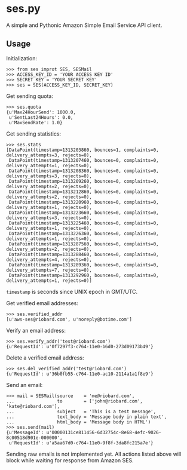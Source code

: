 ses.py
===============================================
A simple and Pythonic Amazon Simple Email Service API client. 


Usage
-----

Initialization:

    >>> from ses improt SES, SESMail
    >>> ACCESS_KEY_ID = 'YOUR ACCESS KEY ID'
    >>> SECRET_KEY = 'YOUR SECRET KEY'
    >>> ses = SES(ACCESS_KEY_ID, SECRET_KEY)

Get sending quota:

    >>> ses.quota
    {u'Max24HourSend': 1000.0, 
     u'SentLast24Hours': 0.0, 
     u'MaxSendRate': 1.0}


Get sending statistics:

    >>> ses.stats
    [DataPoint(timestamp=1313203860, bounces=1, complaints=0, delivery_attempts=3, rejects=0),
     DataPoint(timestamp=1313207460, bounces=0, complaints=0, delivery_attempts=1, rejects=0),
     DataPoint(timestamp=1313208360, bounces=0, complaints=0, delivery_attempts=3, rejects=0),
     DataPoint(timestamp=1313209260, bounces=0, complaints=0, delivery_attempts=2, rejects=0),
     DataPoint(timestamp=1313212860, bounces=0, complaints=0, delivery_attempts=2, rejects=0),
     DataPoint(timestamp=1313220960, bounces=0, complaints=0, delivery_attempts=1, rejects=0),
     DataPoint(timestamp=1313223660, bounces=0, complaints=0, delivery_attempts=3, rejects=0),
     DataPoint(timestamp=1313225460, bounces=0, complaints=0, delivery_attempts=1, rejects=0),
     DataPoint(timestamp=1313226360, bounces=0, complaints=0, delivery_attempts=1, rejects=0),
     DataPoint(timestamp=1313287560, bounces=0, complaints=0, delivery_attempts=2, rejects=0),
     DataPoint(timestamp=1313288460, bounces=0, complaints=0, delivery_attempts=4, rejects=0),
     DataPoint(timestamp=1313289360, bounces=0, complaints=0, delivery_attempts=7, rejects=0),
     DataPoint(timestamp=1313292960, bounces=0, complaints=0, delivery_attempts=1, rejects=0)]


`timestamp` is seconds since UNIX epoch in GMT/UTC. 


Get verified email addresses:

    >>> ses.verified_addr
    [u'aws-ses@riobard.com', u'noreply@botime.com']


Verify an email address:

    >>> ses.verify_addr('test@riobard.com')
    {u'RequestId': u'0f7297f3-c764-11e0-b6d0-273d09173b49'}

Delete a verified email address:

    >>> ses.del_verified_addr('test@riobard.com')
    {u'RequestId': u'36b0fb55-c764-11e0-ac10-2114a1a1f8e9'}


Send an email:

    >>> mail = SESMail(source    = 'me@riobard.com',
    ...                to        = ['john@riobard.com', 'kate@riobard.com'],
    ...                subject   = 'This is a test message',
    ...                text_body = 'Message body in plain text',
    ...                html_body = 'Message body in HTML')
    >>> ses.send(mail)
    {u'MessageId': u'00000131ce811456-6d32754c-8e68-4efc-9026-8c00518d901e-000000',
     u'RequestId': u'a5aa67d0-c764-11e0-9f8f-3da8fc215a7e'}


Sending raw emails is not implemented yet. All actions listed above will block
while waiting for response from Amazon SES. 

